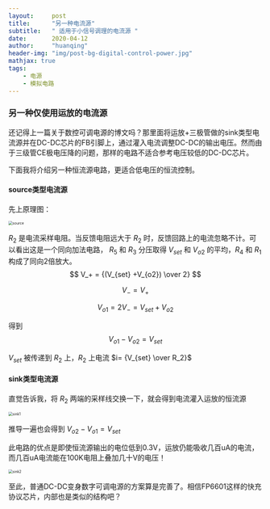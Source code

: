 ```yaml
---
layout:     post
title:      "另一种电流源"
subtitle:   " 适用于小信号调理的电流源 "
date:       2020-04-12
author:     "huanqing"
header-img: "img/post-bg-digital-control-power.jpg"
mathjax: true
tags:
    - 电源
    - 模拟电路
---
```


### 另一种仅使用运放的电流源

还记得上一篇关于数控可调电源的博文吗？那里面将运放+三极管做的sink类型电流源并在DC-DC芯片的FB引脚上，通过灌入电流调整DC-DC的输出电压。然而由于三级管CE极电压降的问题，那样的电路不适合参考电压较低的DC-DC芯片。

下面我将介绍另一种恒流源电路，更适合低电压的恒流控制。

#### source类型电流源

先上原理图：

<img src="https://onedrive.gimhoy.com/sharepoint/aHR0cHM6Ly9lZHVpbmhrLW15LnNoYXJlcG9pbnQuY29tLzppOi9nL3BlcnNvbmFsL2h1YW5xaW5nX2VkdWluaGtfb25taWNyb3NvZnRfY29tL0VUckpNdkNuckJWSXV2b0xJWUJvVWxRQnZhTE43YmxOSGlzZFhEeFRWSklqMXc/ZT0wSVBOZng=.png" alt="source" style="zoom: 50%;" />

$R_2$ 是电流采样电阻。当反馈电阻远大于 $R_2$ 时，反馈回路上的电流忽略不计。可以看出这是一个同向加法电路， $R_5$ 和 $R_3$ 分压取得 $V_{set}$ 和 $V_{o2}$ 的平均，$R_4$ 和 $R_1$ 构成了同向2倍放大。
$$
V_+ = {(V_{set} +V_{o2}) \over 2}
$$

$$
V_- = V_+
$$

$$
V_{o1} = 2V_- = V_{set} +V_{o2}
$$

得到
$$
V_{o1} - V_{o2} = V_{set}
$$

$V_{set}$ 被传递到 $R_2$ 上，$R_2$ 上电流 $i= {V_{set} \over R_2}$

#### sink类型电流源

直觉告诉我，将 $R_2$ 两端的采样线交换一下，就会得到电流灌入运放的恒流源

<img src="https://onedrive.gimhoy.com/sharepoint/aHR0cHM6Ly9lZHVpbmhrLW15LnNoYXJlcG9pbnQuY29tLzppOi9nL3BlcnNvbmFsL2h1YW5xaW5nX2VkdWluaGtfb25taWNyb3NvZnRfY29tL0VVdEI1ZE1HU3FOQ2ppRHNweGstZVljQkZCQmlBQUk1Tkk1QUJSSGM2Y25qd2c/ZT1nNzdMaks=.png" alt="sink1" style="zoom: 50%;" />

推导一遍也会得到  $V_{o2} - V_{o1} = V_{set}$ 

此电路的优点是即使恒流源输出的电位低到0.3V，运放仍能吸收几百uA的电流，而几百uA电流能在100K电阻上叠加几十V的电压！

<img src="https://onedrive.gimhoy.com/sharepoint/aHR0cHM6Ly9lZHVpbmhrLW15LnNoYXJlcG9pbnQuY29tLzppOi9nL3BlcnNvbmFsL2h1YW5xaW5nX2VkdWluaGtfb25taWNyb3NvZnRfY29tL0VSd3ZFbXpWV0o1UGd0ZzFBVDExX2xvQmpSTS1TWEt3d0V2UU03VjZBb1VNdXc/ZT1NeGpRVjM=.png" alt="sink2" style="zoom: 50%;" />

至此，普通DC-DC变身数字可调电源的方案算是完善了。相信FP6601这样的快充协议芯片，内部也是类似的结构吧？

